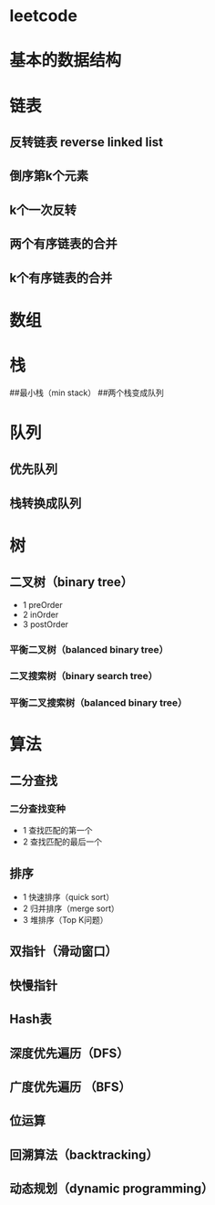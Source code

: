 # leetcode


# 基本的数据结构

# 链表
## 反转链表 reverse linked list
## 倒序第k个元素
## k个一次反转
## 两个有序链表的合并
## k个有序链表的合并

# 数组


# 栈
##最小栈（min stack）
##两个栈变成队列

# 队列

## 优先队列
## 栈转换成队列




# 树
## 二叉树（binary tree）
* 1 preOrder
* 2 inOrder
* 3 postOrder

### 平衡二叉树（balanced binary tree）
### 二叉搜索树（binary search tree）
### 平衡二叉搜索树（balanced binary tree）

# 算法
## 二分查找
### 二分查找变种
* 1 查找匹配的第一个
* 2 查找匹配的最后一个

## 排序
* 1 快速排序（quick sort）
* 2 归并排序（merge sort）
* 3 堆排序（Top K问题）

## 双指针（滑动窗口）


## 快慢指针

## Hash表

## 深度优先遍历（DFS）

## 广度优先遍历 （BFS）

## 位运算

## 回溯算法（backtracking）

## 动态规划（dynamic programming）









    


